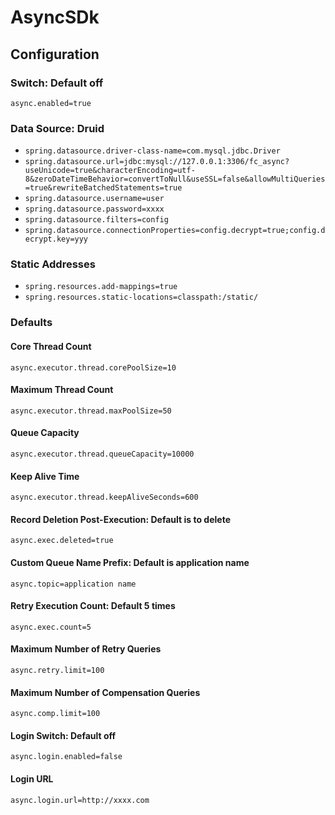 # AsyncSDk


## Configuration

### Switch: Default off
`async.enabled=true`

### Data Source: Druid
- `spring.datasource.driver-class-name=com.mysql.jdbc.Driver`
- `spring.datasource.url=jdbc:mysql://127.0.0.1:3306/fc_async?useUnicode=true&characterEncoding=utf-8&zeroDateTimeBehavior=convertToNull&useSSL=false&allowMultiQueries=true&rewriteBatchedStatements=true`
- `spring.datasource.username=user`
- `spring.datasource.password=xxxx`
- `spring.datasource.filters=config`
- `spring.datasource.connectionProperties=config.decrypt=true;config.decrypt.key=yyy`

### Static Addresses
- `spring.resources.add-mappings=true`
- `spring.resources.static-locations=classpath:/static/`

### Defaults
#### Core Thread Count
`async.executor.thread.corePoolSize=10`
#### Maximum Thread Count
`async.executor.thread.maxPoolSize=50`
#### Queue Capacity
`async.executor.thread.queueCapacity=10000`
#### Keep Alive Time
`async.executor.thread.keepAliveSeconds=600`

#### Record Deletion Post-Execution: Default is to delete
`async.exec.deleted=true`

#### Custom Queue Name Prefix: Default is application name
`async.topic=application name`

#### Retry Execution Count: Default 5 times
`async.exec.count=5`

#### Maximum Number of Retry Queries
`async.retry.limit=100`

#### Maximum Number of Compensation Queries
`async.comp.limit=100`

#### Login Switch: Default off
`async.login.enabled=false`

#### Login URL
`async.login.url=http://xxxx.com`
